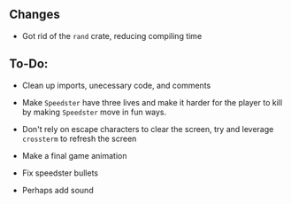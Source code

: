 ## Changes

* Got rid of the `rand` crate, reducing compiling time

## To-Do:

* Clean up imports, unecessary code, and comments

* Make `Speedster` have three lives and make it harder for the player to kill by making `Speedster` move in fun ways.

* Don't rely on escape characters to clear the screen, try and leverage `crossterm` to refresh the screen

* Make a final game animation

* Fix speedster bullets

* Perhaps add sound
